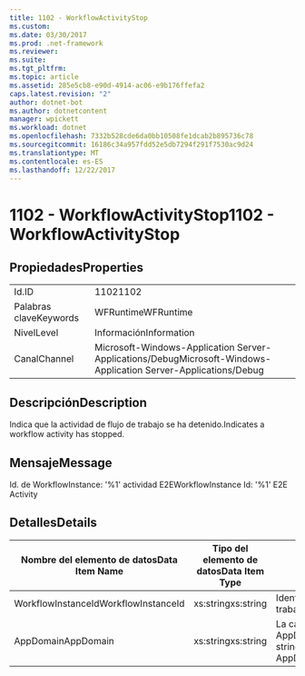 ```yaml
---
title: 1102 - WorkflowActivityStop
ms.custom: 
ms.date: 03/30/2017
ms.prod: .net-framework
ms.reviewer: 
ms.suite: 
ms.tgt_pltfrm: 
ms.topic: article
ms.assetid: 285e5cb8-e90d-4914-ac06-e9b176ffefa2
caps.latest.revision: "2"
author: dotnet-bot
ms.author: dotnetcontent
manager: wpickett
ms.workload: dotnet
ms.openlocfilehash: 7332b528cde6da0bb10508fe1dcab2b895736c78
ms.sourcegitcommit: 16186c34a957fdd52e5db7294f291f7530ac9d24
ms.translationtype: MT
ms.contentlocale: es-ES
ms.lasthandoff: 12/22/2017
---
```

# <a name="1102---workflowactivitystop"></a><span data-ttu-id="b7f0b-102">1102 - WorkflowActivityStop</span><span class="sxs-lookup"><span data-stu-id="b7f0b-102">1102 - WorkflowActivityStop</span></span>
## <a name="properties"></a><span data-ttu-id="b7f0b-103">Propiedades</span><span class="sxs-lookup"><span data-stu-id="b7f0b-103">Properties</span></span>  
  
|||  
|-|-|  
|<span data-ttu-id="b7f0b-104">Id.</span><span class="sxs-lookup"><span data-stu-id="b7f0b-104">ID</span></span>|<span data-ttu-id="b7f0b-105">1102</span><span class="sxs-lookup"><span data-stu-id="b7f0b-105">1102</span></span>|  
|<span data-ttu-id="b7f0b-106">Palabras clave</span><span class="sxs-lookup"><span data-stu-id="b7f0b-106">Keywords</span></span>|<span data-ttu-id="b7f0b-107">WFRuntime</span><span class="sxs-lookup"><span data-stu-id="b7f0b-107">WFRuntime</span></span>|  
|<span data-ttu-id="b7f0b-108">Nivel</span><span class="sxs-lookup"><span data-stu-id="b7f0b-108">Level</span></span>|<span data-ttu-id="b7f0b-109">Información</span><span class="sxs-lookup"><span data-stu-id="b7f0b-109">Information</span></span>|  
|<span data-ttu-id="b7f0b-110">Canal</span><span class="sxs-lookup"><span data-stu-id="b7f0b-110">Channel</span></span>|<span data-ttu-id="b7f0b-111">Microsoft-Windows-Application Server-Applications/Debug</span><span class="sxs-lookup"><span data-stu-id="b7f0b-111">Microsoft-Windows-Application Server-Applications/Debug</span></span>|  
  
## <a name="description"></a><span data-ttu-id="b7f0b-112">Descripción</span><span class="sxs-lookup"><span data-stu-id="b7f0b-112">Description</span></span>  
 <span data-ttu-id="b7f0b-113">Indica que la actividad de flujo de trabajo se ha detenido.</span><span class="sxs-lookup"><span data-stu-id="b7f0b-113">Indicates a workflow activity has stopped.</span></span>  
  
## <a name="message"></a><span data-ttu-id="b7f0b-114">Mensaje</span><span class="sxs-lookup"><span data-stu-id="b7f0b-114">Message</span></span>  
 <span data-ttu-id="b7f0b-115">Id. de WorkflowInstance: '%1' actividad E2E</span><span class="sxs-lookup"><span data-stu-id="b7f0b-115">WorkflowInstance Id: '%1' E2E Activity</span></span>  
  
## <a name="details"></a><span data-ttu-id="b7f0b-116">Detalles</span><span class="sxs-lookup"><span data-stu-id="b7f0b-116">Details</span></span>  
  
|<span data-ttu-id="b7f0b-117">Nombre del elemento de datos</span><span class="sxs-lookup"><span data-stu-id="b7f0b-117">Data Item Name</span></span>|<span data-ttu-id="b7f0b-118">Tipo del elemento de datos</span><span class="sxs-lookup"><span data-stu-id="b7f0b-118">Data Item Type</span></span>|<span data-ttu-id="b7f0b-119">Descripción</span><span class="sxs-lookup"><span data-stu-id="b7f0b-119">Description</span></span>|  
|--------------------|--------------------|-----------------|  
|<span data-ttu-id="b7f0b-120">WorkflowInstanceId</span><span class="sxs-lookup"><span data-stu-id="b7f0b-120">WorkflowInstanceId</span></span>|<span data-ttu-id="b7f0b-121">xs:string</span><span class="sxs-lookup"><span data-stu-id="b7f0b-121">xs:string</span></span>|<span data-ttu-id="b7f0b-122">Identificación de instancia del flujo de trabajo.</span><span class="sxs-lookup"><span data-stu-id="b7f0b-122">The workflow instance id.</span></span>|  
|<span data-ttu-id="b7f0b-123">AppDomain</span><span class="sxs-lookup"><span data-stu-id="b7f0b-123">AppDomain</span></span>|<span data-ttu-id="b7f0b-124">xs:string</span><span class="sxs-lookup"><span data-stu-id="b7f0b-124">xs:string</span></span>|<span data-ttu-id="b7f0b-125">La cadena devuelta por AppDomain.CurrentDomain.FriendlyName.</span><span class="sxs-lookup"><span data-stu-id="b7f0b-125">The string returned by AppDomain.CurrentDomain.FriendlyName.</span></span>|
